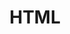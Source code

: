 ---
layout: category
title : HTML
permalink: categories/html
description: HTML5 (1 step for FE)
background: '/img/bg-html.jpg'
---
